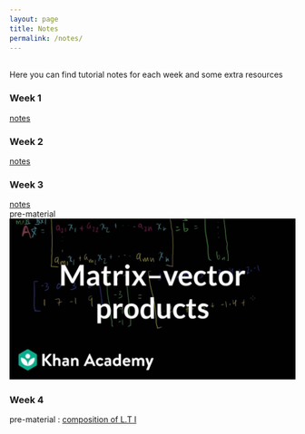 ```yaml
---
layout: page
title: Notes
permalink: /notes/
---
```

<br>
Here you can find tutorial notes for each week and some extra resources
<br>
<h3> Week 1</h3>

[notes](https://github.com/mahdizmni/mata22/raw/master/notes/week%201.png)

### Week 2
[notes](https://github.com/mahdizmni/mata22/raw/master/notes/week%202.png)

### Week 3
[notes](https://github.com/mahdizmni/mata22/raw/master/notes/week3.png)   <br>
pre-material 
[![youtube](https://github.com/mahdizmni/mata22/raw/master/images/thumbnails/7Mo4S2wyMg4-HD.jpg)](https://www.youtube.com/watch?v=7Mo4S2wyMg4)

### Week 4
pre-material :
[composition of L.T I](https://www.khanacademy.org/math/linear-algebra/matrix-transformations/composition-of-transformations/v/compositions-of-linear-transformations-1) 
